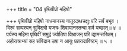+++
title = "04 पृथिवीप्रो महिषो"

+++
पृथिवीप्रो महिषो नाधमानस्य गातुरदब्धचक्षुः परि सर्वं बभूव ।  
विश्वं सम्पश्यन् सुविदत्रो यजत्रः शिवायानस्तन्वा शर्म यच्छात्॥ ४ ॥  
पर्यस्य महिमा पृथिवीं समुद्रं ज्योतिषा विभ्राजन् परि द्यामन्तरिक्षम्।  
अहोरात्राभ्यां सह संविदान उषा न आयुः प्रतरादाविष्टम् ॥ ५ ॥